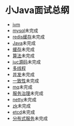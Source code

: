 # 小Java面试总纲

- [jvm](https://github.com/ABUGADAY/midjavainterview/blob/master/JVM.md)
- [mysql]()未完成
- [redis缓存]()未完成
- [Java]()未完成
- [缓存]()未完成
- [算法]()未完成
- [juc源码]()未完成
- [多线程](https://github.com/ABUGADAY/midjavainterview/blob/master/%E5%A4%9A%E7%BA%BF%E7%A8%8B.md)
- [并发]()未完成
- [一致性]()未完成
- [mq]()未完成
- [服务治理]()未完成
- [netty]()未完成
- [zk]()未完成
- [etcd]()未完成
- [分布式服务]()未完成
